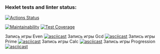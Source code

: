 ### Hexlet tests and linter status:
[![Actions Status](https://github.com/Wingle-ops/java-project-61/actions/workflows/hexlet-check.yml/badge.svg)](https://github.com/Wingle-ops/java-project-61/actions)

[![Maintainability](https://api.codeclimate.com/v1/badges/67e7cc466bc57058665c/maintainability)](https://codeclimate.com/github/Wingle-ops/java-project-61/maintainability)
[![Test Coverage](https://api.codeclimate.com/v1/badges/67e7cc466bc57058665c/test_coverage)](https://codeclimate.com/github/Wingle-ops/java-project-61/test_coverage)

Запись игры Even [![asciicast](https://asciinema.org/a/SisfGA5U2OEVoW4sdDI3MaFg8.svg)](https://asciinema.org/a/SisfGA5U2OEVoW4sdDI3MaFg8)
Запись игры Gcd [![asciicast](https://asciinema.org/a/8iFkIDn4xj0hXivfltdHmJHTg.svg)](https://asciinema.org/a/8iFkIDn4xj0hXivfltdHmJHTg) 
Запись игры Prime [![asciicast](https://asciinema.org/a/tJFAeMxfMmQQ9j3PHpphUjAcP.svg)](https://asciinema.org/a/tJFAeMxfMmQQ9j3PHpphUjAcP) 
Запись игры Calc [![asciicast](https://asciinema.org/a/uwtS93oWFLzF7TVF0D97TGsMr.svg)](https://asciinema.org/a/uwtS93oWFLzF7TVF0D97TGsMr) 
Запись игры Progression [![asciicast](https://asciinema.org/a/hng5AwaXiI1rFnLMidicXdKNC.svg)](https://asciinema.org/a/hng5AwaXiI1rFnLMidicXdKNC) 
